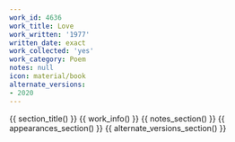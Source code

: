 ```yaml
---
work_id: 4636
work_title: Love
work_written: '1977'
written_date: exact
work_collected: 'yes'
work_category: Poem
notes: null
icon: material/book
alternate_versions:
- 2020
---
```


{{ section_title() }}
{{ work_info() }}
{{ notes_section() }}
{{ appearances_section() }}
{{ alternate_versions_section() }}